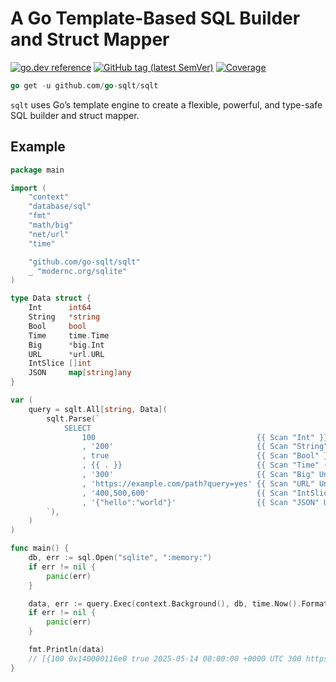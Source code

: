 # A Go Template-Based SQL Builder and Struct Mapper

[![go.dev reference](https://img.shields.io/badge/go.dev-reference-007d9c?logo=go&logoColor=white)](https://pkg.go.dev/github.com/go-sqlt/sqlt)
[![GitHub tag (latest SemVer)](https://img.shields.io/github/tag/go-sqlt/sqlt.svg?style=social)](https://github.com/go-sqlt/sqlt/tags)
[![Coverage](https://img.shields.io/badge/Coverage-74.5%25-brightgreen)](https://github.com/go-sqlt/sqlt/actions)

```go
go get -u github.com/go-sqlt/sqlt
```

`sqlt` uses Go’s template engine to create a flexible, powerful, and type-safe SQL builder and struct mapper.

## Example

```go
package main

import (
	"context"
	"database/sql"
	"fmt"
	"math/big"
	"net/url"
	"time"

	"github.com/go-sqlt/sqlt"
	_ "modernc.org/sqlite"
)

type Data struct {
	Int      int64
	String   *string
	Bool     bool
	Time     time.Time
	Big      *big.Int
	URL      *url.URL
	IntSlice []int
	JSON     map[string]any
}

var (
	query = sqlt.All[string, Data](
		sqlt.Parse(`
			SELECT
				100                                    {{ Scan "Int" }}
				, '200'                                {{ Scan "String" }}
				, true                                 {{ Scan "Bool" }}
				, {{ . }}                         	   {{ Scan "Time" (ParseTimeInLocation DateOnly UTC) }}
				, '300'                                {{ Scan "Big" UnmarshalText }}
				, 'https://example.com/path?query=yes' {{ Scan "URL" UnmarshalBinary }}
				, '400,500,600'                        {{ Scan "IntSlice" (Split "," (ParseInt 10 64)) }}
				, '{"hello":"world"}'                  {{ Scan "JSON" UnmarshalJSON }}
		`),
	)
)

func main() {
	db, err := sql.Open("sqlite", ":memory:")
	if err != nil {
		panic(err)
	}

	data, err := query.Exec(context.Background(), db, time.Now().Format(time.DateOnly))
	if err != nil {
		panic(err)
	}

	fmt.Println(data)
	// [{100 0x140000116e0 true 2025-05-14 00:00:00 +0000 UTC 300 https://example.com/path?query=yes [400 500 600] map[hello:world]}]
}
```